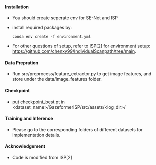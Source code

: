 #### Installation
 - You should create seperate env for SE-Net and ISP
 - install required packages by:
   ```
   conda env create -f environment.yml
   ```
   
 - For other questions of setup, refer to ISP[2] for environment setup: https://github.com/chenxy99/IndividualScanpath/tree/main.

#### Data Prepration
 - Run src/preprocess/feature_extractor.py to get image features, and store under the data/image_features folder.

#### Checkpoint
 - put checkpoint_best.pt in <dataset_name>/GazeformerISP/src/assets/<log_dir>/

#### Training and Inference
 - Please go to the corresponding folders of different datasets for implementation details.

#### Acknowledgement
 - Code is modified from ISP[2]
